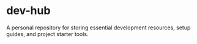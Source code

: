 # dev-hub
A personal repository for storing essential development resources, setup guides, and project starter tools.
